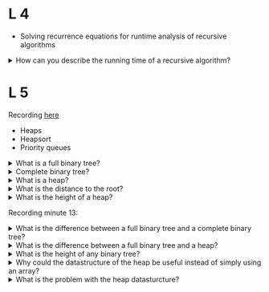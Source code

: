 # L 4 

- Solving recurrence equations for runtime analysis of recursive algorithms

<details>
<summary>How can you describe the running time of a recursive algorithm?</summary>
<br>
By a recurrence equation that describes a function in terms of its value on smaller input.
</details>

# L 5

Recording [here](https://virtuale.unibo.it/mod/page/view.php?id=542187)

- Heaps 
- Heapsort
- Priority queues
  
<details>
<summary>What is a full binary tree?</summary>
<br>
A binary tree in which each

-  node is either a leaf, or 
-  has a degree that is exactly 2 (number of children). 
-  Put differently: each node has either degree zero or degree 2.
</details>

<details>
<summary>Complete binary tree?</summary>
<br>
A binary tree in which ALL leaves have the same depth 

and all internal nodes have degree 2.

You never create a new level before finishing the previous level.

All leave nodes must be at the same level.
</details>

<details>
<summary>What is a heap?</summary>
<br>
A nearly complete binary tree with the two following properties;

1. Structural property: all levels are full, except possibly the last one, which is filled from left to right.
2. Order/heap property: for any node $i$ parent($i$) $\geq$ i.
The maximum value appears in the root &rarr; also called Max Heaps.
3. The height of a heap of $n$ elements is $\lfloor log_2 n \rfloor$
</details>

<details>
<summary>What is the distance to the root?</summary>
<br>
The number of nodes you have to pass through form a leaf for reaching the node. In this case you do NOT count the leave but only the nodes you have to pass throgh.
</details>

<details>
<summary>What is the height of a heap?</summary>
<br>
It is $\lfloor log_2 n \rfloor$ 
</details>

Recording minute 13: 

<details>
<summary>What is the difference between a full binary tree and a complete binary tree?</summary>
<br>
A full binary tree might have leafs with differeing distances to the root. Thus the tree does not look completely symmetric. 

All leafs of the complete binary tree on the other hand must have the exact same distance to the root. Thus the tree is completely symmetric.
</details>

<details>
<summary>
What is the difference between a full binary tree and a heap?</summary>
<br>
The distance to the root might differ between leafs. For a full binary tree the longest distance from a leaf to the root might be several levels higher than the distance from the shortest leaf.

For the heap the distance to the root of the longest leafs compared to the shortest leafs can only differ by 1.

A heap is almost a complete binary tree, except for the last level. The last level may be partial but has to be filled from left to right. 

The last level of a heap may be incomplete just as in a full binary tree but it must be filled from left to right.
</details>

<details>
<summary>
What is the height of any binary tree?</summary>
<br>
The height is $log_2 n$. We will always consider the longest path from any leaf to the root! 
</details>

<details>
<summary>
Why could the datastructure of the heap be useful instead of simply using an array?</summary>
<br>
Because in some applications we have to exctract the highest value quickly. That way you know you can always access the element of highest value in constant time!
</details>

<details>
<summary>
What is the problem with the heap datasturcture?</summary>
<br>
If you remove the root (the highest value) you have to reorder the tree, to move the second largest number to the root.